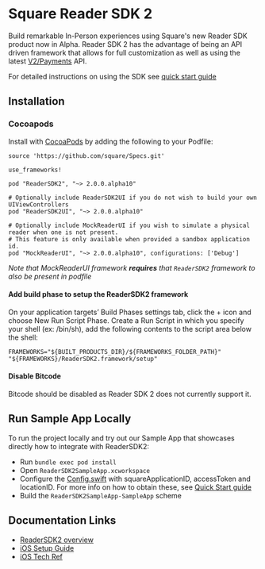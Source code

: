 # Square Reader SDK 2

Build remarkable In-Person experiences using Square's new Reader SDK product now in Alpha. Reader SDK 2 has the advantage of being an API driven framework that allows for full customization as well as using the latest [V2/Payments](https://developer.squareup.com/explorer/square/payments-api/list-payments) API.

For detailed instructions on using the SDK see [quick start guide](quick-start.md)

## Installation

### Cocoapods

Install with [CocoaPods](http://cocoapods.org/) by adding the following to your Podfile:

```
source 'https://github.com/square/Specs.git'

use_frameworks!

pod "ReaderSDK2", "~> 2.0.0.alpha10"

# Optionally include ReaderSDK2UI if you do not wish to build your own UIViewControllers
pod "ReaderSDK2UI", "~> 2.0.0.alpha10"

# Optionally include MockReaderUI if you wish to simulate a physical reader when one is not present.
# This feature is only available when provided a sandbox application id. 
pod "MockReaderUI", "~> 2.0.0.alpha10", configurations: ['Debug']
```
_Note that MockReaderUI framework **requires** that `ReaderSDK2` framework to also be present in podfile_

#### Add build phase to setup the ReaderSDK2 framework ####

On your application targets’ Build Phases settings tab, click the + icon and choose New Run Script Phase. Create a Run Script in which you specify your shell (ex: /bin/sh), add the following contents to the script area below the shell:
```
FRAMEWORKS="${BUILT_PRODUCTS_DIR}/${FRAMEWORKS_FOLDER_PATH}"
"${FRAMEWORKS}/ReaderSDK2.framework/setup"
```

#### Disable Bitcode

Bitcode should be disabled as Reader SDK 2 does not currently support it.

## Run Sample App Locally

To run the project locally and try out our Sample App that showcases directly how to integrate with ReaderSDK2:

* Run `bundle exec pod install`
* Open `ReaderSDK2SampleApp.xcworkspace`
* Configure the [Config.swift](Apps/ReaderSDK2SampleApp/Sources/Config.swift) with squareApplicationID, accessToken and locationID. For more info on how to obtain these, see [Quick Start guide](quick-start.md)
* Build the `ReaderSDK2SampleApp-SampleApp` scheme

## Documentation Links
* [ReaderSDK2 overview](https://docs.google.com/document/d/1SwWf8Q8DQWN8_qZfUCFkUkKCx0Iek5CAsbAPpsJH3FQ/edit?usp=sharing)
* [iOS Setup Guide](https://docs.google.com/document/d/1QixBx8LMzV1WtGrUL_4uZQVMw8RgEPZdBzYX9z0jPeo/edit?usp=sharing)
* [iOS Tech Ref](https://drive.google.com/file/d/1PCAz7XtRkLHevedr7_U88wI0wxkDi_8j/view?usp=sharing)

